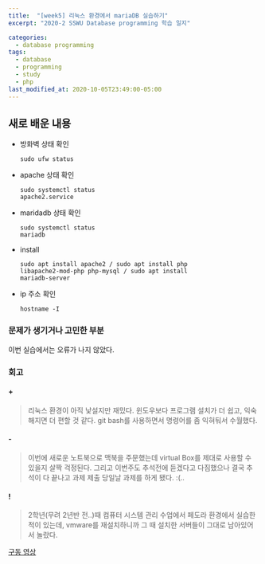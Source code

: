 ```yaml
---
title:  "[week5] 리눅스 환경에서 mariaDB 실습하기"
excerpt: "2020-2 SSWU Database programming 학습 일지"

categories:
  - database programming
tags:
  - database
  - programming
  - study
  - php
last_modified_at: 2020-10-05T23:49:00-05:00
---
```



## 새로 배운 내용
- 방화벽 상태 확인  <pre><code>sudo ufw status</code></pre>
- apache 상태 확인  <pre><code>sudo systemctl status apache2.service</code></pre>
- maridadb 상태 확인 <pre><code>sudo systemctl status mariadb</code></pre>
- install <pre><code>sudo apt install apache2 / sudo apt install php libapache2-mod-php php-mysql / sudo apt install mariadb-server</code></pre>
- ip 주소 확인 <pre><code>hostname -I</code></pre>

### 문제가 생기거나 고민한 부분
이번 실습에서는 오류가 나지 않았다.

### 회고
#### +
>  리눅스 환경이 아직 낯설지만 재밌다. 윈도우보다 프로그램 설치가 더 쉽고, 익숙해지면 더 편할 것 같다. git bash를 사용하면서 명령어를 좀 익혀둬서 수월했다.
#### -
> 이번에 새로운 노트북으로 맥북을 주문했는데 virtual Box를 제대로 사용할 수 있을지 살짝 걱정된다. 그리고 이번주도 추석전에 듣겠다고 다짐했으나 결국 추석이 다 끝나고 과제 제출 당일날 과제를 하게 됐다. :(..
#### !
> 2학년(무려 2년반 전..)때 컴퓨터 시스템 관리 수업에서 페도라 환경에서 실습한 적이 있는데, vmware를 재설치하니까 그 때 설치한 서버들이 그대로 남아있어서 놀랐다.

[구동 영상](https://www.youtube.com/watch?v=xZRzIZMlTmI)
